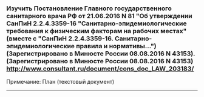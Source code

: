 ### Изучить Постановление Главного государственного санитарного врача РФ от 21.06.2016 N 81 "Об утверждении СанПиН 2.2.4.3359-16 "Санитарно-эпидемиологические требования к физическим факторам на рабочих местах" (вместе с "СанПиН 2.2.4.3359-16. Санитарно-эпидемиологические правила и нормативы...") (Зарегистрировано в Минюсте России 08.08.2016 N 43153). (Зарегистрировано в Минюсте России 08.08.2016 N 43153) http://www.consultant.ru/document/cons_doc_LAW_203183/
Примечание: План (текстовый документ)
<hr/>
